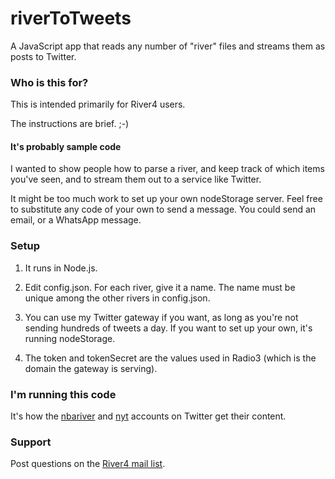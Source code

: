 # riverToTweets

A JavaScript app that reads any number of "river" files and streams them as posts to Twitter.

### Who is this for?

This is intended primarily for River4 users.

The instructions are brief. ;-)

#### It's probably sample code

I wanted to show people how to parse a river, and keep track of which items you've seen, and to stream them out to a service like Twitter.

It might be too much work to set up your own nodeStorage server. Feel free to substitute any code of your own to send a message. You could send an email, or a WhatsApp message. 

### Setup

1. It runs in Node.js.

2. Edit config.json. For each river, give it a name. The name must be unique among the other rivers in config.json. 

3. You can use my Twitter gateway if you want, as long as you're not sending hundreds of tweets a day. If you want to set up your own, it's running nodeStorage. 

4. The token and tokenSecret are the values used in Radio3 (which is the domain the gateway is serving).

### I'm running this code

It's how the <a href="https://twitter.com/nbariver">nbariver</a> and <a href="https://twitter.com/nyt">nyt</a> accounts on Twitter get their content. 

### Support

Post questions on the <a href="https://groups.google.com/forum/?fromgroups#!forum/river4">River4 mail list</a>.

